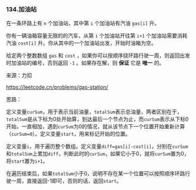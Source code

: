 ### 134.加油站

在一条环路上有 `n` 个加油站，其中第 `i` 个加油站有汽油 `gas[i]` 升。

你有一辆油箱容量无限的的汽车，从第 `i` 个加油站开往第 `i+1` 个加油站需要消耗汽油 `cost[i]` 升。你从其中的一个加油站出发，开始时油箱为空。

给定两个整数数组 `gas` 和 `cost` ，如果你可以按顺序绕环路行驶一周，则返回出发时加油站的编号，否则返回 `-1` 。如果存在解，则 **保证** 它是 **唯一** 的。

来源：力扣

https://leetcode.cn/problems/gas-station/



思路：

​	定义变量`curSum`，用于表示当前油量，`totalSum`表示总油量，两者区别在于，`totalSum`是从下标为0处开始算，到达最后一个节点为止，而`curSum`表示从下标0开始，一直相加，遇到`curSum`为0的情况，就从该节点下一个位置开始重新计算（`curSum=0`）。定义变量`start`，用来标记开始的位置。

​	定义变量`i`，用于遍历整个数组。定义变量`diff=gas[i]-cost[i]`，分别在`curSum`和`totalSum`上累加`diff`，判断此时的`curSum`，如果它小于0，就将`curSum`置为0，将`start`置为`i+1`。

​	在遍历结束后，如果`totalSum`小于0，说明不存在某一个位置可以按照顺序环路行驶一周，直接返回-1即可，否则的话，返回`start`。